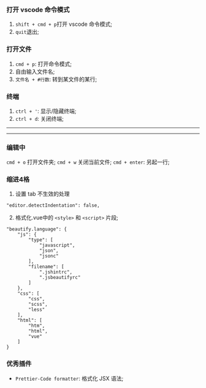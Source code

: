 ### 打开 vscode 命令模式
1. `shift + cmd + p`打开 vscode 命令模式;
2. `quit`退出;

### 打开文件
1. `cmd + p`: 打开命令模式;
2. 自由输入文件名;
3. `文件名 + #行数`: 转到某文件的某行;


### 终端
1. `ctrl + '`: 显示/隐藏终端;
2. `ctrl + d`: 关闭终端;


***
***

### 编辑中
`cmd + o` 打开文件夹;
`cmd + w` 关闭当前文件;
`cmd + enter`: 另起一行;


### 缩进4格
1. 设置 tab 不生效的处理
```
"editor.detectIndentation": false,
```

2. 格式化.vue中的 `<style>` 和 `<script>` 片段;
```
"beautify.language": {
    "js": {
        "type": [
            "javascript",
            "json",
            "jsonc"
        ],
        "filename": [
            ".jshintrc",
            ".jsbeautifyrc"
        ]
    },
    "css": [
        "css",
        "scss",
        "less"
    ],
    "html": [
        "htm",
        "html",
        "vue"
    ]
}
```



### 优秀插件
* `Prettier-Code formatter`: 格式化 JSX 语法;